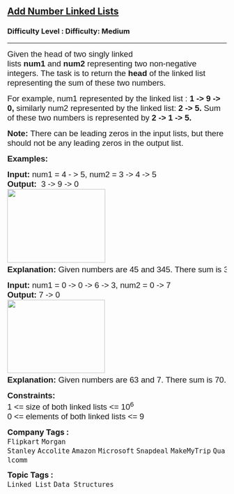 <h2><a href="https://www.geeksforgeeks.org/problems/add-two-numbers-represented-by-linked-lists/1">Add Number Linked Lists</a></h2><h3>Difficulty Level : Difficulty: Medium</h3><hr><div class="problems_problem_content__Xm_eO" style="user-select: auto;"><p style="user-select: auto;"><span style="font-size: 14pt; font-family: arial, helvetica, sans-serif; user-select: auto;">Given the head of two singly linked lists&nbsp;<strong style="user-select: auto;">num1</strong>&nbsp;and&nbsp;<strong style="user-select: auto;">num2&nbsp;</strong>representing two non-negative integers. The task is to return the <strong style="user-select: auto;">head</strong> of the linked list representing the sum of these two numbers.</span></p>
<p style="user-select: auto;"><span style="font-size: 14pt; font-family: arial, helvetica, sans-serif; user-select: auto;">For example, num1 represented by the linked list :&nbsp;<strong style="user-select: auto;">1 -&gt; 9 -&gt; 0, </strong>similarly num2 represented by the linked list:&nbsp;<strong style="user-select: auto;">2 -&gt; 5. </strong>Sum of these two numbers is represented by<strong style="user-select: auto;"> 2 -&gt; 1 -&gt; 5.</strong></span></p>
<p style="user-select: auto;"><span style="font-size: 14pt; font-family: arial, helvetica, sans-serif; user-select: auto;"><strong style="user-select: auto;">Note:&nbsp;</strong>There can be leading zeros in the input lists, but there should not be any leading zeros in the output list.</span></p>
<p style="user-select: auto;"><span style="font-size: 14pt; font-family: arial, helvetica, sans-serif; user-select: auto;"><strong style="user-select: auto;">Examples:</strong></span></p>
<pre style="user-select: auto;"><span style="font-size: 14pt; font-family: arial, helvetica, sans-serif; user-select: auto;"><strong style="user-select: auto;">Input: </strong>num1 = 4 - &gt; 5, num2 = 3 -&gt; 4 -&gt; 5<br style="user-select: auto;"><strong style="user-select: auto;">Output:  </strong>3 -&gt; 9 -&gt; 0<strong style="user-select: auto;"><br style="user-select: auto;"></strong><img src="https://media.geeksforgeeks.org/img-practice/prod/addEditProblem/700043/Web/Other/blobid1_1721847725.png" width="225" height="169" style="user-select: auto;"> <strong style="user-select: auto;">
Explanation: </strong>Given numbers are 45 and 345. There sum is 390.<br style="user-select: auto;"></span></pre>
<pre style="user-select: auto;"><span style="font-size: 14pt; font-family: arial, helvetica, sans-serif; user-select: auto;"><strong style="user-select: auto;">Input: </strong>num1 = 0 -&gt; 0 -&gt; 6 -&gt; 3, num2 = 0 -&gt; 7 <br style="user-select: auto;"><strong style="user-select: auto;">Output: </strong>7 -&gt; 0 <br style="user-select: auto;"><img src="https://media.geeksforgeeks.org/img-practice/prod/addEditProblem/700043/Web/Other/blobid2_1721847773.png" width="224" height="168" style="user-select: auto;"> 
<strong style="user-select: auto;">Explanation: </strong>Given numbers are 63 and 7. There sum is 70.</span></pre>
<p style="user-select: auto;"><span style="font-size: 14pt; font-family: arial, helvetica, sans-serif; user-select: auto;"><strong style="user-select: auto;">Constraints:</strong></span><br style="user-select: auto;"><span style="font-size: 14pt; font-family: arial, helvetica, sans-serif; user-select: auto;">1 &lt;= size of both linked lists &lt;= 10<sup style="user-select: auto;">6</sup><sup style="user-select: auto;"><br style="user-select: auto;"></sup>0 &lt;= elements of both linked lists &lt;= 9</span></p></div><p><span style=font-size:18px><strong>Company Tags : </strong><br><code>Flipkart</code>&nbsp;<code>Morgan Stanley</code>&nbsp;<code>Accolite</code>&nbsp;<code>Amazon</code>&nbsp;<code>Microsoft</code>&nbsp;<code>Snapdeal</code>&nbsp;<code>MakeMyTrip</code>&nbsp;<code>Qualcomm</code>&nbsp;<br><p><span style=font-size:18px><strong>Topic Tags : </strong><br><code>Linked List</code>&nbsp;<code>Data Structures</code>&nbsp;